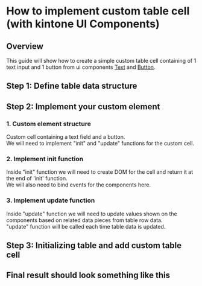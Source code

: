 # How to implement custom table cell (with kintone UI Components)
## Overview
This guide will show how to create a simple custom table cell containing of 1 text input and 1 button from ui components [Text](../../../Reference/Text) and [Button](../../../Reference/Button).

## Step 1: Define table data structure
<script src="https://gist.github.com/trinhhunganh/5e9dd87c8b824a4fa6087c5775206ba1.js"></script>

## Step 2: Implement your custom element
### 1. Custom element structure
Custom cell containing a text field and a button. <br/>
We will need to implement "init" and "update" functions for the custom cell.
<script src="https://gist.github.com/trinhhunganh/04eb9793fbcf87f49f1d3af44aa6147f.js"></script>
### 2. Implement init function
Inside "init" function we will need to create DOM for the cell and return it at the end of 'init' function. <br/>
We will also need to bind events for the components here.
<script src="https://gist.github.com/trinhhunganh/b45128ff28dce57c968c48cae665c3a1.js"></script>
### 3. Implement update function
Inside "update" function we will need to update values shown on the components based on related data pieces from table row data. <br/>
"update" function will be called each time table data is updated. 

<script src="https://gist.github.com/trinhhunganh/637748f63fabeba6c55c41254e6185fe.js"></script>

## Step 3: Initializing table and add custom table cell
<script src="https://gist.github.com/trinhhunganh/6212c91b022aaa77761debf994b716f2.js"></script>

## Final result should look something like this
<script src="https://gist.github.com/trinhhunganh/253bf36d5438a159ab7f5440e3682b05.js"></script>
